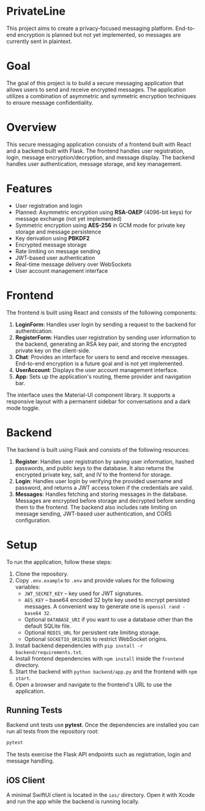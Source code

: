 # PrivateLine
This project aims to create a privacy-focused messaging platform. End-to-end encryption is planned but not yet implemented, so messages are currently sent in plaintext.

# Goal
The goal of this project is to build a secure messaging application that allows users to send and receive encrypted messages. The application utilizes a combination of asymmetric and symmetric encryption techniques to ensure message confidentiality.

# Overview
This secure messaging application consists of a frontend built with React and a backend built with Flask. The frontend handles user registration, login, message encryption/decryption, and message display. The backend handles user authentication, message storage, and key management.

# Features
- User registration and login
- Planned: Asymmetric encryption using **RSA-OAEP** (4096-bit keys) for message exchange (not yet implemented)
- Symmetric encryption using **AES-256** in GCM mode for private key storage and message persistence
- Key derivation using **PBKDF2**
- Encrypted message storage
- Rate limiting on message sending
- JWT-based user authentication
- Real-time message delivery over WebSockets
- User account management interface

# Frontend
The frontend is built using React and consists of the following components:
1. **LoginForm**: Handles user login by sending a request to the backend for authentication.
2. **RegisterForm**: Handles user registration by sending user information to the backend, generating an RSA key pair, and storing the encrypted private key on the client-side.
3. **Chat**: Provides an interface for users to send and receive messages. End-to-end encryption is a future goal and is not yet implemented.
4. **UserAccount**: Displays the user account management interface.
5. **App**: Sets up the application's routing, theme provider and navigation bar.

The interface uses the Material-UI component library. It supports a responsive layout with a permanent sidebar for conversations and a dark mode toggle.

# Backend
The backend is built using Flask and consists of the following resources:
1. **Register**: Handles user registration by saving user information, hashed passwords, and public keys to the database. It also returns the encrypted private key, salt, and IV to the frontend for storage.
2. **Login**: Handles user login by verifying the provided username and password, and returns a JWT access token if the credentials are valid.
3. **Messages**: Handles fetching and storing messages in the database. Messages are encrypted before storage and decrypted before sending them to the frontend.
The backend also includes rate limiting on message sending, JWT-based user authentication, and CORS configuration.

# Setup
To run the application, follow these steps:
1. Clone the repository.
2. Copy `.env.example` to `.env` and provide values for the following variables:
   * `JWT_SECRET_KEY` – key used for JWT signatures.
   * `AES_KEY` – base64 encoded 32 byte key used to encrypt persisted messages. A convenient way to generate one is `openssl rand -base64 32`.
   * Optional `DATABASE_URI` if you want to use a database other than the default SQLite file.
   * Optional `REDIS_URL` for persistent rate limiting storage.
   * Optional `SOCKETIO_ORIGINS` to restrict WebSocket origins.
3. Install backend dependencies with `pip install -r backend/requirements.txt`.
4. Install frontend dependencies with `npm install` inside the `frontend` directory.
5. Start the backend with `python backend/app.py` and the frontend with `npm start`.
6. Open a browser and navigate to the frontend's URL to use the application.

## Running Tests
Backend unit tests use **pytest**. Once the dependencies are installed you can
run all tests from the repository root:

```bash
pytest
```

The tests exercise the Flask API endpoints such as registration, login and
message handling.

## iOS Client
A minimal SwiftUI client is located in the `ios/` directory. Open it with Xcode and run the app while the backend is running locally.
